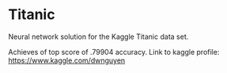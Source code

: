 # Titanic
Neural network solution for the Kaggle Titanic data set.

Achieves of top score of .79904 accuracy. Link to kaggle profile: https://www.kaggle.com/dwnguyen
